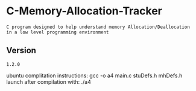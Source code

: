 # C-Memory-Allocation-Tracker
    C program designed to help understand memory Allocation/Deallocation in a low level programming environment
## Version 
    1.2.0
    
ubuntu complitation instructions: gcc -o a4 main.c stuDefs.h mhDefs.h
launch after compilation with: ./a4 
